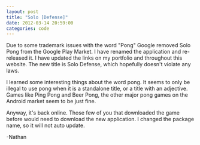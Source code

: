 ```yaml
---
layout: post
title: "Solo [Defense]"
date: 2012-03-14 20:59:00
categories: code
---
```


Due to some trademark issues with the word "Pong" Google removed Solo Pong from the Google Play Market. I have renamed the application and re-released it. I have updated the links on my portfolio and throughout this website. The new title is Solo Defense, which hopefully doesn't violate any laws.

I learned some interesting things about the word pong. It seems to only be illegal to use pong when it is a standalone title, or a title with an adjective. Games like Ping Pong and Beer Pong, the other major pong games on the Android market seem to be just fine.

Anyway, it's back online. Those few of you that downloaded the game before would need to download the new application. I changed the package name, so it will not auto update.

-Nathan
